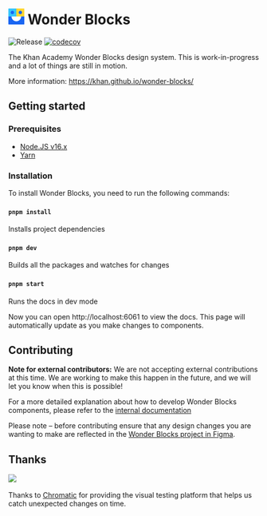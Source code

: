 # <img width="32" src="./static/logo.svg"> Wonder Blocks

![Release](https://github.com/Khan/wonder-blocks/actions/workflows/release.yml/badge.svg) [![codecov](https://codecov.io/gh/Khan/wonder-blocks/branch/main/graph/badge.svg)](https://codecov.io/gh/Khan/wonder-blocks)

The Khan Academy Wonder Blocks design system. This is work-in-progress and a lot
of things are still in motion.

More information: https://khan.github.io/wonder-blocks/

## Getting started

### Prerequisites

- [Node.JS v16.x](https://nodejs.org/download/release/v16.16.0/)
- [Yarn](https://yarnpkg.com/lang/en/docs/install/)

### Installation

To install Wonder Blocks, you need to run the following commands:

#### `pnpm install`

Installs project dependencies

#### `pnpm dev`

Builds all the packages and watches for changes

#### `pnpm start`

Runs the docs in dev mode

Now you can open http://localhost:6061 to view the docs. This page will
automatically update as you make changes to components.

## Contributing

**Note for external contributors:** We are not accepting external contributions
at this time. We are working to make this happen in the future, and we will let
you know when this is possible!

For a more detailed explanation about how to develop Wonder Blocks components,
please refer to the [internal documentation](https://khanacademy.atlassian.net/wiki/spaces/FRONTEND/pages/100827261/Developing+wonder-blocks)

Please note – before contributing ensure that any design changes you are wanting
to make are reflected in the [Wonder Blocks project in
Figma](https://www.figma.com/file/VbVu3h2BpBhH80niq101MHHE/Wonder-Blocks).

## Thanks

<a href="https://www.chromaticqa.com/"><img src="https://cdn-images-1.medium.com/letterbox/147/36/50/50/1*oHHjTjInDOBxIuYHDY2gFA.png?source=logoAvatar-d7276495b101---37816ec27d7a" width="120"/></a>

Thanks to [Chromatic](https://www.chromaticqa.com/) for providing the visual testing platform that helps us catch unexpected changes on time.

